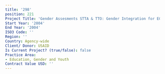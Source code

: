 ```yaml
---
title: '298'
position: 221
Project Title: 'Gender Assesments STTA & TTO: Gender Integration for EGAT (TDY 24)'
Start Year: '2004'
End Year: '2004'
ISO3 Code: ''
Region: ''
Country: Agency-wide
Client/ Donor: USAID
Is Current Project? (true/false): false
Practice Area:
- Education, Gender and Youth
Contract Value USD: ''
---
```


